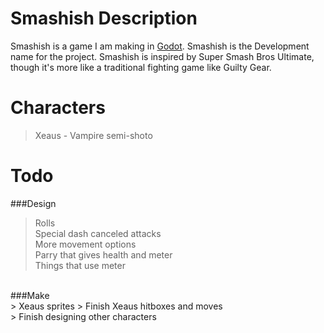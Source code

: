 # Smashish Description

Smashish is a game I am making in [Godot](https://godotengine.org/). Smashish is the Development name for the project.
Smashish is inspired by Super Smash Bros Ultimate, though it's more like a traditional fighting game like Guilty Gear.

# Characters
> Xeaus - Vampire semi-shoto

# Todo <br>

###Design <br>
> Rolls <br>
> Special dash canceled attacks <br>
> More movement options <br>
> Parry that gives health and meter <br>
> Things that use meter <br>
<br>
###Make <br>
> Xeaus sprites
> Finish Xeaus hitboxes and moves <br>
> Finish designing other characters <br>
